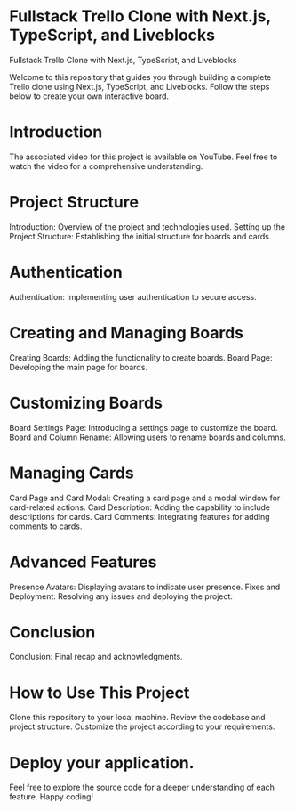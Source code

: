 # Fullstack Trello Clone with Next.js, TypeScript, and Liveblocks
Fullstack Trello Clone with Next.js, TypeScript, and Liveblocks

Welcome to this repository that guides you through building a complete Trello clone using Next.js, TypeScript, and Liveblocks. Follow the steps below to create your own interactive board.

# Introduction
The associated video for this project is available on YouTube. Feel free to watch the video for a comprehensive understanding.

# Project Structure
Introduction: Overview of the project and technologies used.
Setting up the Project Structure: Establishing the initial structure for boards and cards.
# Authentication
Authentication: Implementing user authentication to secure access.
# Creating and Managing Boards
Creating Boards: Adding the functionality to create boards.
Board Page: Developing the main page for boards.
# Customizing Boards
Board Settings Page: Introducing a settings page to customize the board.
Board and Column Rename: Allowing users to rename boards and columns.
# Managing Cards
Card Page and Card Modal: Creating a card page and a modal window for card-related actions.
Card Description: Adding the capability to include descriptions for cards.
Card Comments: Integrating features for adding comments to cards.
# Advanced Features
Presence Avatars: Displaying avatars to indicate user presence.
Fixes and Deployment: Resolving any issues and deploying the project.
# Conclusion
Conclusion: Final recap and acknowledgments.
# How to Use This Project
Clone this repository to your local machine.
Review the codebase and project structure.
Customize the project according to your requirements.
# Deploy your application.
Feel free to explore the source code for a deeper understanding of each feature. Happy coding!
